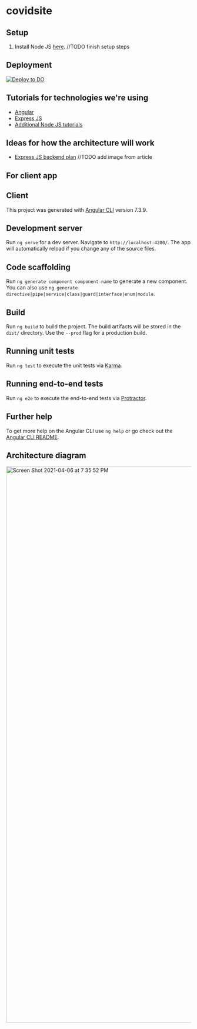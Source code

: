 # covidsite

## Setup

1. Install Node JS [here](https://nodejs.org/en/).
//TODO finish setup steps

## Deployment

[![Deploy to DO](https://mp-assets1.sfo2.digitaloceanspaces.com/deploy-to-do/do-btn-blue-ghost.svg)](https://cloud.digitalocean.com/apps/new?repo=https://github.com/jeffroutledge/covidsite/tree/main)

## Tutorials for technologies we're using

* [Angular](https://angular.io/tutorial)
* [Express JS](https://docs.microsoft.com/en-us/learn/modules/build-web-api-nodejs-express/)
* [Additional Node JS tutorials](https://docs.microsoft.com/en-us/learn/paths/build-javascript-applications-nodejs/)

## Ideas for how the architecture will work

* [Express JS backend plan](https://www.coreycleary.me/project-structure-for-an-express-rest-api-when-there-is-no-standard-way)
//TODO add image from article

## For client app

## Client

This project was generated with [Angular CLI](https://github.com/angular/angular-cli) version 7.3.9.

## Development server

Run `ng serve` for a dev server. Navigate to `http://localhost:4200/`. The app will automatically reload if you change any of the source files.

## Code scaffolding

Run `ng generate component component-name` to generate a new component. You can also use `ng generate directive|pipe|service|class|guard|interface|enum|module`.

## Build

Run `ng build` to build the project. The build artifacts will be stored in the `dist/` directory. Use the `--prod` flag for a production build.

## Running unit tests

Run `ng test` to execute the unit tests via [Karma](https://karma-runner.github.io).

## Running end-to-end tests

Run `ng e2e` to execute the end-to-end tests via [Protractor](http://www.protractortest.org/).

## Further help

To get more help on the Angular CLI use `ng help` or go check out the [Angular CLI README](https://github.com/angular/angular-cli/blob/master/README.md).

## Architecture diagram

<img width="1513" alt="Screen Shot 2021-04-06 at 7 35 52 PM" src="https://user-images.githubusercontent.com/74328266/113797952-70efcf00-970f-11eb-919b-fc9fd2886648.png">

